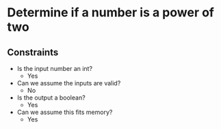 # Determine if a number is a power of two

## Constraints
* Is the input number an int?
	* Yes
* Can we assume the inputs are valid?
	* No
* Is the output a boolean?
	* Yes
* Can we assume this fits memory?
	* Yes